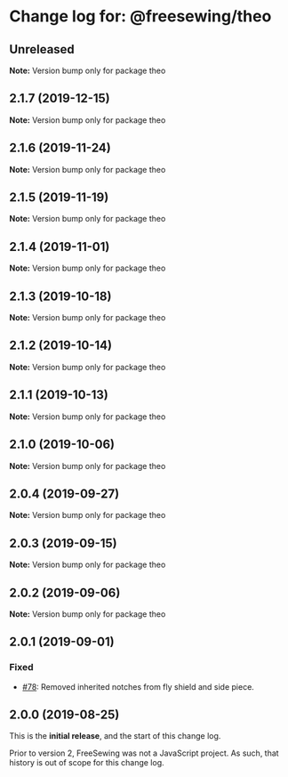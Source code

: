 # Change log for: @freesewing/theo


## Unreleased

**Note:** Version bump only for package theo


## 2.1.7 (2019-12-15)

**Note:** Version bump only for package theo


## 2.1.6 (2019-11-24)

**Note:** Version bump only for package theo


## 2.1.5 (2019-11-19)

**Note:** Version bump only for package theo


## 2.1.4 (2019-11-01)

**Note:** Version bump only for package theo


## 2.1.3 (2019-10-18)

**Note:** Version bump only for package theo


## 2.1.2 (2019-10-14)

**Note:** Version bump only for package theo


## 2.1.1 (2019-10-13)

**Note:** Version bump only for package theo


## 2.1.0 (2019-10-06)

**Note:** Version bump only for package theo


## 2.0.4 (2019-09-27)

**Note:** Version bump only for package theo


## 2.0.3 (2019-09-15)

**Note:** Version bump only for package theo


## 2.0.2 (2019-09-06)

**Note:** Version bump only for package theo


## 2.0.1 (2019-09-01)

### Fixed

 - [#78](https://github.com/freesewing/freesewing/issues/78): Removed inherited notches from fly shield and side piece.


## 2.0.0 (2019-08-25)

This is the **initial release**, and the start of this change log.

Prior to version 2, FreeSewing was not a JavaScript project.
As such, that history is out of scope for this change log.
